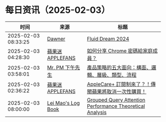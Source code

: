 ﻿# 每日资讯（2025-02-03）

|时间|来源|标题|
|---|---|---|
|2025-02-03 08:33:25|[Dawner](https://dawner.top/atom.xml)|[Fluid Dream 2024](https://dawner.top/posts/fluid-dream-2024/)|
|2025-02-03 04:28:30|[蘋果迷 APPLEFANS](https://applefans.today/feed/)|[如何分享 Chrome 密碼給家庭成員？](https://applefans.today/2025-02-how-to-share-password-to-family/)|
|2025-02-03 03:58:01|[Mr. PM 下午先生](http://feeds.feedburner.com/pmmustknow)|[產品策略的五大面向：構面、邏輯、層級、類型、流程](https://mrpm.cc/1754/)|
|2025-02-03 02:36:22|[蘋果迷 APPLEFANS](https://applefans.today/feed/)|[AppleCare+ 訂閱制來了？！傳聞蘋果將取消一次性購買！](https://applefans.today/2025-02-apple-maybe-will-change-applecare-plus-policy/)|
|2025-02-03 08:00:00|[Lei Mao's Log Book](https://leimao.github.io/atom.xml)|[Grouped Query Attention Performance Theoretical Analysis](https://leimao.github.io/blog/Grouped-Query-Attention-Performance-Theoretical-Analysis/)|
